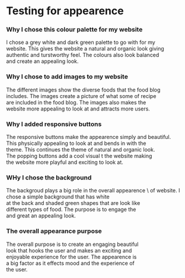 # Testing for appearence

### Why I chose this colour palette for my website
I chose a grey white and dark green palette to go with for my \
website. This gives the website a natural and organic look giving \
authentic and turstworthy feel. The colours also look balanced \
and create an appealing look.

### Why I chose to add images to my website
The different images show the diverse foods that the food blog \
includes. The images create a picture of what some of recipe \
are included in the food blog. The images also makes the \
website more appealing to look at and attracts more users.

### Why I added responsive buttons
The responsive buttons make the appearence simply and beautiful. \
This physically appealing to look at and bends in with the \
theme. This continues the theme of natural and organic look. \
The popping buttons add a cool visual t the website making \
the website more playful and exciting to look at. 

### WHy I chose the background
The backgroud plays a big role in the overall appearence \ 
of website. I chose a simple background that has white \
at the back and shaded green shapes that are look like \
different types of food. The purpose is to engage the \
and great an appealing look.

### The overall appearance purpose 
The overall purpose is to create an engaging beautiful \
look that hooks the user and makes an exciting and \
enjoyable experience for the user. The appearence is \
a big factor as it effects mood and the experience of \
the user.
